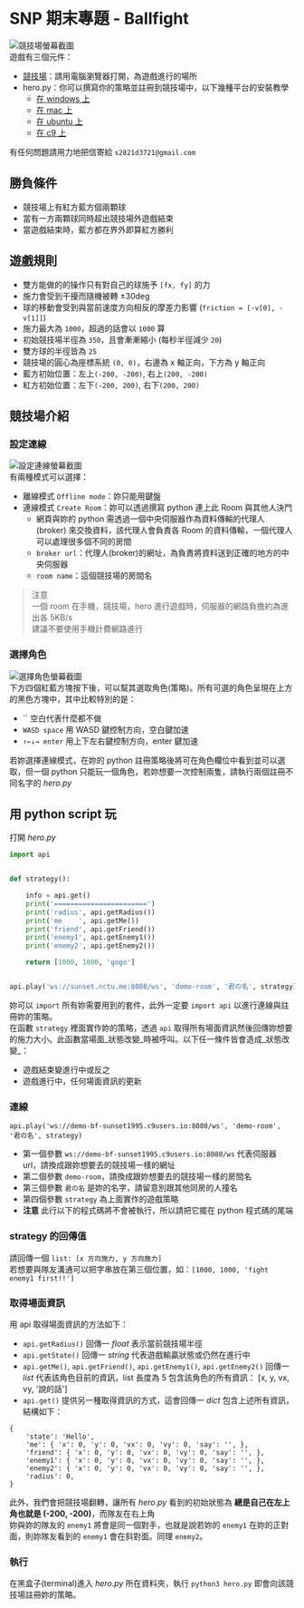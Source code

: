 # SNP 期末專題 - Ballfight

![競技場螢幕截圖](images/arena.png)  
遊戲有三個元件：
- [競技場](http://snp2016.nctu.me/)：請用電腦瀏覽器打開，為遊戲進行的場所
- hero.py：你可以撰寫你的策略並註冊到競技場中，以下幾種平台的安裝教學
    - [在 windows 上](install/ballfight-windows.md)
    - [在 mac 上](install/ballfight-mac.md)
    - [在 ubuntu 上](install/ballfight-ubuntu.md)
    - [在 c9 上](install/ballfight-c9.md)

有任何問題請用力地把信寄給 `s2821d3721@gmail.com`  




## 勝負條件
- 競技場上有紅方藍方個兩顆球
- 當有一方兩顆球同時超出競技場外遊戲結束
- 當遊戲結束時，藍方都在界外即算紅方勝利




## 遊戲規則
- 雙方能做的的操作只有對自己的球施予 `[fx, fy]` 的力
- 施力會受到干擾而隨機被轉 ±30deg
- 球的移動會受到與當前速度方向相反的摩差力影響 (`friction = [-v[0], -v[1]]`)
- 施力最大為 `1000`，超過的話會以 `1000` 算
- 初始競技場半徑為 `350`，且會漸漸縮小 (每秒半徑減少 `20`)
- 雙方球的半徑皆為 `25`
- 競技場的圓心為座標系統 `(0, 0)`，右邊為 x 軸正向，下方為 y 軸正向
- 藍方初始位置：左上`(-200, -200)`, 右上`(200, -200)`
- 紅方初始位置：左下`(-200, 200)`, 右下`(200, 200)`




## 競技場介紹

### 設定連線
![設定連線螢幕截圖](images/arena-1.png)  
有兩種模式可以選擇：  
- 離線模式 `Offline mode`：妳只能用鍵盤
- 連線模式 `Create Room`：妳可以透過撰寫 python 連上此 Room 與其他人決鬥
    - 網頁與妳的 python 需透過一個中央伺服器作為資料傳輸的代理人 (broker) 來交換資料，該代理人會負責各 Room 的資料傳輸，一個代理人可以處理很多個不同的房間
    - `broker url`：代理人(broker)的網址，為負責將資料送到正確的地方的中央伺服器
    - `room name`：這個競技場的房間名

> 注意  
> 一個 room 在手機，競技場，hero 進行遊戲時，伺服器的網路負擔約為進出各 5KB/s  
> 建議不要使用手機計費網路進行  



### 選擇角色
![選擇角色螢幕截圖](images/arena-2.png)  
下方四個紅藍方塊按下後，可以幫其選取角色(策略)。所有可選的角色呈現在上方的黑色方塊中，其中比較特別的是：  
- `` 空白代表什麼都不做
- `WASD space` 用 WASD 鍵控制方向，空白鍵加速
- `↑←↓→ enter` 用上下左右鍵控制方向，enter 鍵加速  

若妳選擇連線模式，在妳的 python 註冊策略後將可在角色欄位中看到並可以選取，但一個 python 只能玩一個角色，若妳想要一次控制兩隻，請執行兩個註冊不同名字的 _hero.py_  




## 用 python script 玩

打開 _hero.py_
```python
import api


def strategy():

    info = api.get()
    print('=======================')
    print('radius', api.getRadius())
    print('me    ', api.getMe())
    print('friend', api.getFriend())
    print('enemy1', api.getEnemy1())
    print('enemy2', api.getEnemy2())

    return [1000, 1000, 'gogo']


api.play('ws://sunset.nctu.me:8080/ws', 'demo-room', '君の名', strategy)
```
妳可以 `import` 所有妳需要用到的套件，此外一定要 `import api` 以進行連線與註冊妳的策略。  
在函數 `strategy` 裡面實作妳的策略，透過 `api` 取得所有場面資訊然後回傳妳想要的施力大小。此函數當場面_狀態改變_時被呼叫。以下任一條件皆會造成_狀態改變_：  
- 遊戲結束變進行中或反之
- 遊戲進行中，任何場面資訊的更新


### 連線
`api.play('ws://demo-bf-sunset1995.c9users.io:8080/ws', 'demo-room', '君の名', strategy)`  
- 第一個參數 `ws://demo-bf-sunset1995.c9users.io:8080/ws` 代表伺服器 url，請換成跟妳想要去的競技場一樣的網址
- 第二個參數 `demo-room`，請換成跟妳想要去的競技場一樣的房間名
- 第三個參數 `君の名` 是妳的名字，請留意別跟其他同房的人撞名
- 第四個參數 `strategy` 為上面實作的遊戲策略
- __注意__ 此行以下的程式碼將不會被執行，所以請把它擺在 python 程式碼的尾端


### strategy 的回傳值
請回傳一個 `list: [x 方向施力, y 方向施力]`  
若想要與隊友溝通可以把字串放在第三個位置，如：`[1000, 1000, 'fight enemy1 first!!']`  


### 取得場面資訊
用 api 取得場面資訊的方法如下：  
- `api.getRadius()` 回傳一 _float_ 表示當前競技場半徑
- `api.getState()` 回傳一 _string_ 代表遊戲輸贏狀態或仍然在進行中
- `api.getMe()`, `api.getFriend()`, `api.getEnemy1()`, `api.getEnemy2()` 回傳一 _list_ 代表該角色目前的資訊，list 長度為 5 包含該角色的所有資訊： [x, y, vx, vy, '說的話']
- `api.get()` 提供另一種取得資訊的方式，這會回傳一 _dict_ 包含上述所有資訊，結構如下：  
```
{
    'state': 'Hello',
    'me': { 'x': 0, 'y': 0, 'vx': 0, 'vy': 0, 'say': '', },
    'friend': { 'x': 0, 'y': 0, 'vx': 0, 'vy': 0, 'say': '', },
    'enemy1': { 'x': 0, 'y': 0, 'vx': 0, 'vy': 0, 'say': '', },
    'enemy2': { 'x': 0, 'y': 0, 'vx': 0, 'vy': 0, 'say': '', },
    'radius': 0,
}
```
此外，我們會把競技場翻轉，讓所有 _hero.py_ 看到的初始狀態為 __總是自己在左上角也就是 (-200, -200)__，而隊友在右上角  
妳與妳的隊友的 `enemy1` 將會是同一個對手，也就是說若妳的 `enemy1` 在妳的正對面，則妳隊友看到的 `enemy1` 會在斜對面。同理 `enemy2`。  


### 執行
在黑盒子(terminal)進入 _hero.py_ 所在資料夾，執行 `python3 hero.py` 即會向該競技場註冊妳的策略。  
